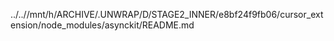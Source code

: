 ../..//mnt/h/ARCHIVE/.UNWRAP/D/STAGE2_INNER/e8bf24f9fb06/cursor_extension/node_modules/asynckit/README.md